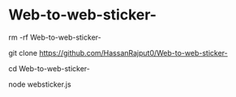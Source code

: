 # Web-to-web-sticker-

rm -rf Web-to-web-sticker-

git clone https://github.com/HassanRajput0/Web-to-web-sticker-

cd Web-to-web-sticker-

node websticker.js
